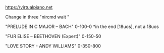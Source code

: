 https://virtualpiano.net

Change in three "nircmd wait <number>"

"PRELUDE IN C MAJOR – BACH" 0-100-0 *in the end [18uos], not a 18uos

"FUR ELISE – BEETHOVEN (Expert)" 0-150-50

"LOVE STORY - ANDY WILLIAMS" 0-350-800
